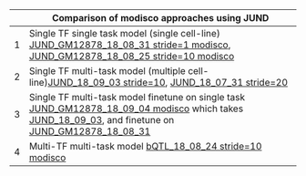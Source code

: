 |  |Comparison of modisco approaches using JUND |
|---|--------------------------------------------|
|1| Single TF single task model (single cell-line) [JUND_GM12878_18_08_31 stride=1 modisco](../JUND_GM12878_18_08_31/modisco.run1/tfmodisco-visualization-JUND-GM12878.ipynb), [JUND_GM12878_18_08_25 stride=10 modisco](../JUND_GM12878_18_08_25/modisco.run1/tfmodisco-visualization-JUND-GM12878.ipynb)|
|2| Single TF multi-task model (multiple cell-line)[JUND_18_09_03 stride=10](../JUND_18_09_03), [JUND_18_07_31 stride=20](../JUND_18_07_31)|
|3| Single TF multi-task model finetune on single task [JUND_GM12878_18_09_04 modisco](modisco.run1/tfmodisco-visualization-JUND-GM12878.ipynb) which takes [JUND_18_09_03](../JUND_18_09_03), and finetune on [JUND_GM12878_18_08_31](../JUND_GM12878_18_08_31) |
|4| Multi-TF multi-task model [bQTL_18_08_24 stride=10 modisco](../../bQTL/bQTL_18_08_24/modisco.run2/tfmodisco-visualization-bQTL-GM12878.ipynb)|
